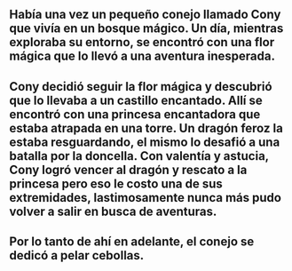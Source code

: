 ## Había una vez un pequeño conejo llamado Cony que vivía en un bosque mágico. Un día, mientras exploraba su entorno, se encontró con una flor mágica que lo llevó a una aventura inesperada.

## Cony decidió seguir la flor mágica y descubrió que lo llevaba a un castillo encantado. Allí se encontró con una princesa encantadora que estaba atrapada en una torre. Un dragón feroz la estaba resguardando, el mismo lo desafió a una batalla por la doncella. Con valentía y astucia, Cony logró vencer al dragón y rescato a la princesa pero eso le costo una de sus extremidades, lastimosamente nunca más pudo volver a salir en busca de aventuras.

## Por lo tanto de ahí en adelante, el conejo se dedicó a pelar cebollas. 
